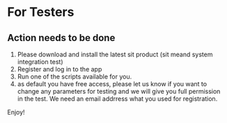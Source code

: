 <script type="text/javascript" src="/chat.js" ></script>
<script type="text/javascript" src="/google.js" ></script>
# For Testers

## Action needs to be done
1) Please download and install the latest sit product (sit meand system integration test)
2) Register and log in to the app
3) Run one of the scripts available for you.
4) as default you have free access, please let us know if you want to change any parameters for testing and we will give you full permission in the test. We need an email addrress what you used for registration.

Enjoy!
